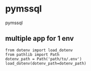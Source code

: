# pymssql
pymssql

## multiple app for 1 env

````
from dotenv import load_dotenv
from pathlib import Path
dotenv_path = Path('path/to/.env')
load_dotenv(dotenv_path=dotenv_path)
````
